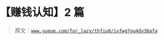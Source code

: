 # 【赚钱认知】2 篇

> 原文：[`www.yuque.com/for_lazy/thfiu8/ivfwg7gu4dv36afa`](https://www.yuque.com/for_lazy/thfiu8/ivfwg7gu4dv36afa)

